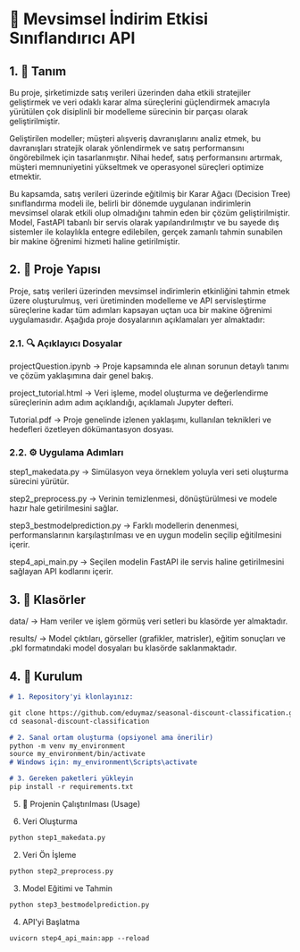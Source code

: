 # 📌 Mevsimsel İndirim Etkisi Sınıflandırıcı API 

## 1. 📝 Tanım  

Bu proje, şirketimizde satış verileri üzerinden daha etkili stratejiler geliştirmek ve veri odaklı karar alma süreçlerini güçlendirmek amacıyla yürütülen çok disiplinli bir modelleme sürecinin bir parçası olarak geliştirilmiştir.

Geliştirilen modeller; müşteri alışveriş davranışlarını analiz etmek, bu davranışları stratejik olarak yönlendirmek ve satış performansını öngörebilmek için tasarlanmıştır. Nihai hedef, satış performansını artırmak, müşteri memnuniyetini yükseltmek ve operasyonel süreçleri optimize etmektir.

Bu kapsamda, satış verileri üzerinde eğitilmiş bir Karar Ağacı (Decision Tree) sınıflandırma modeli ile, belirli bir dönemde uygulanan indirimlerin mevsimsel olarak etkili olup olmadığını tahmin eden bir çözüm geliştirilmiştir. Model, FastAPI tabanlı bir servis olarak yapılandırılmıştır ve bu sayede dış sistemler ile kolaylıkla entegre edilebilen, gerçek zamanlı tahmin sunabilen bir makine öğrenimi hizmeti haline getirilmiştir.


## 2. 📂 Proje Yapısı

Proje, satış verileri üzerinden mevsimsel indirimlerin etkinliğini tahmin etmek üzere oluşturulmuş, veri üretiminden modelleme ve API servisleştirme süreçlerine kadar tüm adımları kapsayan uçtan uca bir makine öğrenimi uygulamasıdır. Aşağıda proje dosyalarının açıklamaları yer almaktadır:

### 2.1. 🔍 Açıklayıcı Dosyalar

projectQuestion.ipynb
 → Proje kapsamında ele alınan sorunun detaylı tanımı ve çözüm yaklaşımına dair genel bakış.

project_tutorial.html
 → Veri işleme, model oluşturma ve değerlendirme süreçlerinin adım adım açıklandığı, açıklamalı Jupyter defteri.

Tutorial.pdf
 → Proje genelinde izlenen yaklaşımı, kullanılan teknikleri ve hedefleri özetleyen dökümantasyon dosyası.

### 2.2. ⚙️ Uygulama Adımları

step1_makedata.py
 → Simülasyon veya örneklem yoluyla veri seti oluşturma sürecini yürütür.

step2_preprocess.py
 → Verinin temizlenmesi, dönüştürülmesi ve modele hazır hale getirilmesini sağlar.

step3_bestmodelprediction.py
 → Farklı modellerin denenmesi, performanslarının karşılaştırılması ve en uygun modelin seçilip eğitilmesini içerir.

step4_api_main.py
 → Seçilen modelin FastAPI ile servis haline getirilmesini sağlayan API kodlarını içerir.

## 3.  📂 Klasörler
 
data/
 → Ham veriler ve işlem görmüş veri setleri bu klasörde yer almaktadır.

results/
 → Model çıktıları, görseller (grafikler, matrisler), eğitim sonuçları ve .pkl formatındaki model dosyaları bu klasörde saklanmaktadır.

 ## 4. 🧪 Kurulum
 
 ```markdown
 # 1. Repository'yi klonlayınız:

git clone https://github.com/eduymaz/seasonal-discount-classification.git
cd seasonal-discount-classification

# 2. Sanal ortam oluşturma (opsiyonel ama önerilir)
python -m venv my_environment
source my_environment/bin/activate  
# Windows için: my_environment\Scripts\activate

# 3. Gereken paketleri yükleyin
pip install -r requirements.txt
```

5. 🚀 Projenin Çalıştırılması (Usage)

1. Veri Oluşturma
```markdown
python step1_makedata.py
```
2. Veri Ön İşleme
```markdown
python step2_preprocess.py
```
3. Model Eğitimi ve Tahmin
```markdown
python step3_bestmodelprediction.py
```
4. API'yi Başlatma
```markdown
uvicorn step4_api_main:app --reload
```
